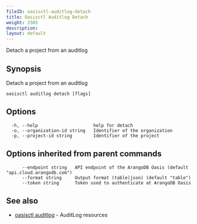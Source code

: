 ```yaml
---
fileID: oasisctl-auditlog-detach
title: Oasisctl Auditlog Detach
weight: 2505
description: 
layout: default
---
```

Detach a project from an auditlog

## Synopsis

Detach a project from an auditlog

```
oasisctl auditlog detach [flags]
```

## Options

```
  -h, --help                     help for detach
  -o, --organization-id string   Identifier of the organization
  -p, --project-id string        Identifier of the project
```

## Options inherited from parent commands

```
      --endpoint string   API endpoint of the ArangoDB Oasis (default "api.cloud.arangodb.com")
      --format string     Output format (table|json) (default "table")
      --token string      Token used to authenticate at ArangoDB Oasis
```

## See also

* [oasisctl auditlog]()	 - AuditLog resources

